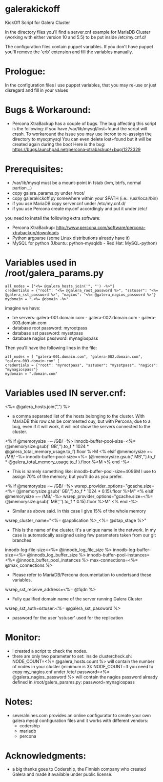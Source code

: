 galerakickoff
=============

KickOff Script for Galera Cluster

In the directory files you'll find a server.cnf example for MariaDB Cluster
(working with either version 10 and 5.5) to be put inside /etc/my.cnf.d/

The configuration files contain puppet variables. If you don't have puppet
you'll remove the 'erb' extension and fill the variables manually. 


Prologue:
=========

In the configuration files I use puppet variables, that you may re-use or just
disregard and fill in your values


Bugs & Workaround:
==================

- Percona XtraBackup has a couple of bugs. The bug affecting this script is the
  following: if you have /var/lib/mysql/lost+found the script will crash. To
  workaround the issue you may use incron to re-asssign the directory to mysq:mysql
  You can even delete lost+found but it will be created again during the boot
  Here is the bug: https://bugs.launchpad.net/percona-xtrabackup/+bug/1272329


Prerequisites: 
==============

- /var/lib/mysql must be a mount-point in fstab (lvm, btrfs, normal partion...)
- copy galera_params.py under /root/
- copy galerakickoff.py somewhere within your $PATH (i.e.: /usr/local/bin)
- if you use MariaDB copy server.cnf under /etc/my.cnf.d/
- if you use Percona create my.cnf accordingly and put it under /etc/

you need to install the following extra software:
- Percona XtraBackup: http://www.percona.com/software/percona-xtrabackup/downloads
- Python argparse (some Linux distributions already have it)
- MySQL for python (Ubuntu: python-mysqldb - Red Hat: MySQL-python)


Variables used in /root/galera_params.py
============================================
```
all_nodes = ["<%= @galera_hosts.join('", "') -%>"]
credentials = {"root": "<%= @galera_root_password %>", "sstuser": "<%= @galera_sst_password %>", "nagios": "<%= @galera_nagios_password %>"}
mydomain = ".<%= @domain -%>"
```
imagine we have: 
 - tre servers: galera-001.domain.com - galera-002.domain.com - galera-003.domain.com
 - database root password: myrootpass
 - database sst password: mysstpass
 - database nagios password: mynagiospass

Then you'll have the following lines in the file:
```
all_nodes = [ "galera-001.domain.com", "galera-002.domain.com", "galera-003.domain.com" ]
credentials = {"root": "myrootpass", "sstuser": "mysstpass", "nagios": "mynagiospass"}
mydomain = ".domain.com"
```

Variables used IN server.cnf:
=============================

<%= @galera_hosts.join(",") %> 
- a comma separated list of the hosts belonging to the cluster. With MariaDB
  this row can be commented ouy, but with Percona, due to a bug, even if it
  will work, it will not show the servers connected to the cluster.

<% if @memorysize =~ /GB/ -%>
innodb-buffer-pool-size=<%= (@memorysize.gsub(' GB','').to_f * 1024 * @galera_total_memory_usage.to_f).floor %>M
<% elsif @memorysize =~ /MB/ -%>
innodb-buffer-pool-size=<%= (@memorysize.gsub(' MB','').to_f * @galera_total_memory_usage.to_f ).floor %>M
<% end -%>
- This is namely something like: innodb-buffer-pool-size=4096M 
  I use to assign 70% of the memory, but you'll do as you prefer.

<% if @memorysize =~ /GB/ -%>
wsrep_provider_options="gcache.size=<%= (@memorysize.gsub(' GB','').to_f * 1024 * 0.15).floor %>M"
<% elsif @memorysize =~ /MB/ -%>
wsrep_provider_options="gcache.size=<%= (@memorysize.gsub(' MB','').to_f * 0.15).floor %>M"
<% end -%>
- Similar as above said. In this case I give 15% of the whole memory

wsrep_cluster_name="<%= @application %>_<%= @dtap_stage %>"
- This is the name of the cluster. It's a unique name in the network. In my case
  is automatically assigned using few parameters taken from our git branches

innodb-log-file-size=<%= @innodb_log_file_size %>
innodb-log-buffer-size=<%= @innodb_log_buffer_size %>
innodb-buffer-pool-instances=<%= @innodb_buffer_pool_instances %>
max-connections=<%= @max_connections %>
- Please refer to MariaDB/Percona documentation to undertsand these variables.

wsrep_sst_receive_address=<%= @fqdn %>
- Fully qualified domain name of the server running Galera Cluster

wsrep_sst_auth=sstuser:<%= @galera_sst_password %>
- password for the user 'sstuser' used for the replication


Monitor:
========

- I created a script to check the nodes.
- there are only two parameter to set:
  inside clustercheck.sh: 
    NODE_COUNT=<%= @galera_hosts.count %>
  will contain the number of nodes in your cluster (minimum is 3):
    NODE_COUNT=3
  you need to copy my_nagios.cnf under /etc/
    password=<%= @galera_nagios_password %>
  will contain the nagios password already defined in /root/galera_params.py:
    password=mynagiospass


Notes:
======

- severalnines.com provides an online configurator to create your own galera
  mysql configuration files and it works with different vendors:
    - codership
    - mariadb
    - percona


Acknowledgments:
================

- a big thanks goes to Codership, the Finnish company who created Galera and
  made it available under public license.


